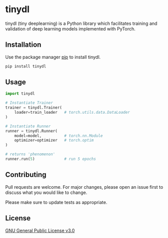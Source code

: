 # tinydl

tinydl (tiny deeplearning) is a Python library which facilitates training and validation of deep learning models implemented with PyTorch.

## Installation

Use the package manager [pip](https://pip.pypa.io/en/stable/) to install tinydl.

```bash
pip install tinydl
```

## Usage

```python
import tinydl

# Instantiate Trainer
trainer = tinydl.Trainer(
    loader=train_loader   # torch.utils.data.DataLoader
)

# Instantiate Runner
runner = tinydl.Runner(
    model=model,          # torch.nn.Module
    optimizer=optimizer   # torch.optim
)

# returns 'phenomenon'
runner.run(5)             # run 5 epochs
```

## Contributing
Pull requests are welcome. For major changes, please open an issue first to discuss what you would like to change.

Please make sure to update tests as appropriate.

## License
[GNU General Public License v3.0](https://choosealicense.com/licenses/gpl-3.0/)